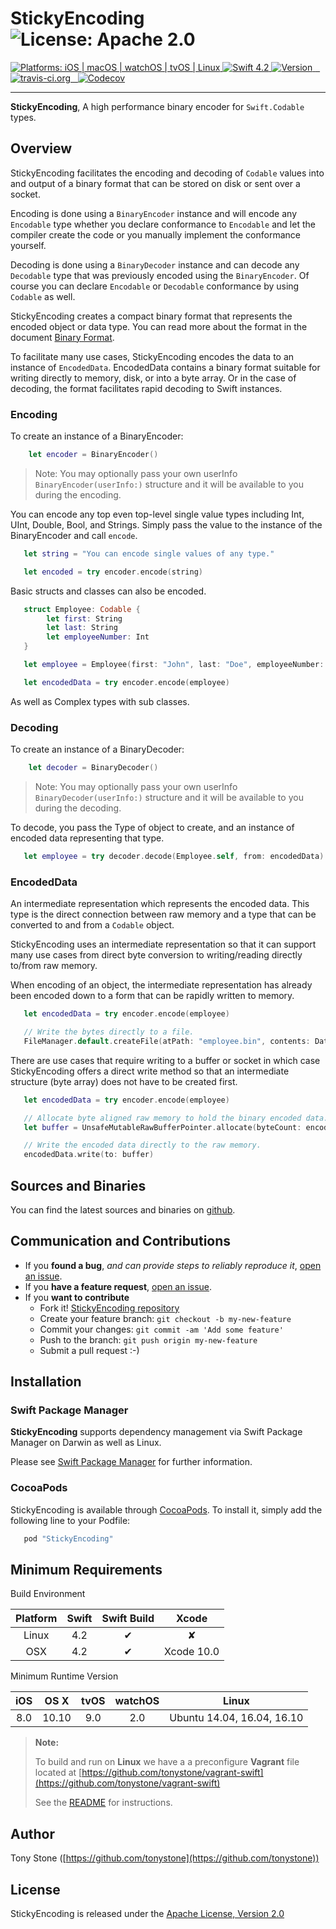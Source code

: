 # StickyEncoding ![License: Apache 2.0](https://img.shields.io/badge/License-Apache%202.0-lightgray.svg?style=flat)

<a href="https://github.com/stickytools/sticky-encoding/" target="_blank">
   <img src="https://img.shields.io/badge/platforms-iOS%20%7C%20macOS%20%7C%20watchOS%20%7C%20tvOS%20%7C%20Linux%20-lightgray.svg?style=flat" alt="Platforms: iOS | macOS | watchOS | tvOS | Linux" />
</a>
<a href="https://github.com/stickytools/sticky-encoding/" target="_blank">
   <img src="https://img.shields.io/badge/Swift-4.2-orange.svg?style=flat" alt="Swift 4.2">
</a>
<a href="http://cocoadocs.org/docsets/StickyEncoding" target="_blank">
   <img src="https://img.shields.io/cocoapods/v/StickyEncoding.svg?style=flat" alt="Version"/>
</a>
<a href="https://travis-ci.org/stickytools/sticky-encoding" target="_blank">
  <img src="https://travis-ci.org/stickytools/sticky-encoding.svg?branch=master" alt="travis-ci.org" />
</a>
<a href="https://codecov.io/gh/stickytools/sticky-encoding" target="_blank">
  <img src="https://codecov.io/gh/stickytools/sticky-encoding/branch/master/graph/badge.svg" alt="Codecov" />
</a>

---

**StickyEncoding**, A high performance binary encoder for `Swift.Codable` types.

## Overview

StickyEncoding facilitates the encoding and decoding of `Codable` values into and output of a binary
format that can be stored on disk or sent over a socket.

Encoding is done using a `BinaryEncoder` instance and will encode any `Encodable` type whether you declare conformance to `Encodable` and let the compiler create the code or you manually implement the conformance yourself.

Decoding is done using a `BinaryDecoder` instance and can decode any `Decodable` type that was previously encoded using the `BinaryEncoder`. Of course you can declare `Encodable` or `Decodable` conformance by using `Codable` as well.

StickyEncoding creates a compact binary format that represents the encoded object or data type.  You can read more about the format in the document [Binary Format](Documentation/Sections/Binary&#32;Format.md).

To facilitate many use cases, StickyEncoding encodes the data to an instance of `EncodedData`.  EncodedData contains a binary format suitable
for writing directly to memory, disk, or into a byte array. Or in the case of decoding, the format facilitates rapid decoding to Swift instances.

### Encoding

To create an instance of a BinaryEncoder:
```Swift
    let encoder = BinaryEncoder()
```

> Note: You may optionally pass your own userInfo `BinaryEncoder(userInfo:)` structure and it will be available to you during the encoding.

You can encode any top even top-level single value types including Int,
UInt, Double, Bool, and Strings. Simply pass the value to the instance
of the BinaryEncoder and call `encode`.
```Swift
   let string = "You can encode single values of any type."

   let encoded = try encoder.encode(string)
```
Basic structs and classes can also be encoded.
```Swift
   struct Employee: Codable {
        let first: String
        let last: String
        let employeeNumber: Int
   }

   let employee = Employee(first: "John", last: "Doe", employeeNumber: 2345643)

   let encodedData = try encoder.encode(employee)
```
As well as Complex types with sub classes.

### Decoding

To create an instance of a BinaryDecoder:
```Swift
    let decoder = BinaryDecoder()
```

> Note: You may optionally pass your own userInfo `BinaryDecoder(userInfo:)` structure and it will be available to you during the decoding.

To decode, you pass the Type of object to create, and an instance of encoded data representing that type.
```Swift
   let employee = try decoder.decode(Employee.self, from: encodedData)
```

### EncodedData

An intermediate representation which represents the encoded data.  This type is the direct connection between raw memory and a type that can be converted to and from a `Codable` object.

StickyEncoding uses an intermediate representation so that it can support many use cases from direct byte conversion to writing/reading directly to/from raw memory.

When encoding of an object, the intermediate representation has already been
encoded down to a form that can be rapidly written to memory.
```Swift
   let encodedData = try encoder.encode(employee)

   // Write the bytes directly to a file.
   FileManager.default.createFile(atPath: "employee.bin", contents: Data(bytes: encodedData.bytes))
```
There are use cases that require writing to a buffer or socket in which case StickyEncoding offers a direct write method so that an intermediate structure (byte array) does not have to be created first.
```Swift
   let encodedData = try encoder.encode(employee)

   // Allocate byte aligned raw memory to hold the binary encoded data.
   let buffer = UnsafeMutableRawBufferPointer.allocate(byteCount: encodedData.byteCount, alignment: MemoryLayout<UInt8>.alignment)

   // Write the encoded data directly to the raw memory.
   encodedData.write(to: buffer)
```

## Sources and Binaries

You can find the latest sources and binaries on [github](https://github.com/stickytools/sticky-encoding).

## Communication and Contributions

- If you **found a bug**, _and can provide steps to reliably reproduce it_, [open an issue](https://github.com/stickytools/sticky-encoding/issues).
- If you **have a feature request**, [open an issue](https://github.com/stickytools/sticky-encoding/issues).
- If you **want to contribute**
   - Fork it! [StickyEncoding repository](https://github.com/stickytools/sticky-encoding)
   - Create your feature branch: `git checkout -b my-new-feature`
   - Commit your changes: `git commit -am 'Add some feature'`
   - Push to the branch: `git push origin my-new-feature`
   - Submit a pull request :-)

## Installation

### Swift Package Manager

**StickyEncoding** supports dependency management via Swift Package Manager on Darwin as well as Linux.

Please see [Swift Package Manager](https://swift.org/package-manager/#conceptual-overview) for further information.

### CocoaPods

StickyEncoding is available through [CocoaPods](http://cocoapods.org). To install it, simply add the following line to your Podfile:

```ruby
   pod "StickyEncoding"
```
## Minimum Requirements

Build Environment

| Platform | Swift | Swift Build | Xcode |
|:--------:|:-----:|:----------:|:------:|
| Linux    | 4.2 | &#x2714; | &#x2718; |
| OSX      | 4.2 | &#x2714; | Xcode 10.0 |

Minimum Runtime Version

| iOS |  OS X | tvOS | watchOS | Linux |
|:---:|:-----:|:----:|:-------:|:------------:|
| 8.0 | 10.10 | 9.0  |   2.0   | Ubuntu 14.04, 16.04, 16.10 |

> **Note:**
>
> To build and run on **Linux** we have a a preconfigure **Vagrant** file located at [https://github.com/tonystone/vagrant-swift](https://github.com/tonystone/vagrant-swift)
>
> See the [README](https://github.com/tonystone/vagrant-swift/blob/master/README.md) for instructions.
>

## Author

Tony Stone ([https://github.com/tonystone](https://github.com/tonystone))

## License

StickyEncoding is released under the [Apache License, Version 2.0](http://www.apache.org/licenses/LICENSE-2.0.html)
